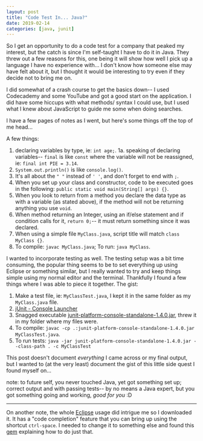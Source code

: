 ```yaml
---
layout: post
title: "Code Test In... Java?"
date: 2019-02-14
categories: [java, junit]
---
```


So I get an opportunity to do a code test for a company that peaked my interest, but the catch is since I'm self-taught I have to do it in Java. They threw out a few reasons for this, one being it will show how well I pick up a language I have no experience with... I don't know how someone else may have felt about it, but I thought it would be interesting to try even if they decide not to bring me on.

I did somewhat of a crash course to get the basics down-- I used Codecademy and some YouTube and got a good start on the application. I did have some hiccups with what methods/ syntax I could use, but I used what I knew about JavaScript to guide me some when doing searches.

I have a few pages of notes as I went, but here's some things off the top of me head...

A few things:
  1. declaring variables by type, ie: `int age;`.
  1a. speaking of declaring variables-- `final` is like `const` where the variable will not be reassigned, ie: `final int PIE = 3.14`.
  2. `System.out.println()` is like `console.log()`.
  3. It's all about the `" "` instead of `' '`, and don't forget to end with `;`.
  4. When you set up your class and constructor, code to be executed goes in the following: `public static void main(String[] args) {}`.
  5. When you look to return from a method you declare the data type as with a variable (as stated above), if the method will not be returning anything you use `void`.
  6. When method returning an Integer, using an if/else statement and if condition calls for it, `return 0;`-- it must return something since it was declared.
  7. When using a simple file `MyClass.java`, script title will match `class MyClass {}`.
  8. To compile: `javac MyClass.java`; To run: `java MyClass`.
  
I wanted to incorporate testing as well. The testing setup was a bit time consuming, the popular thing seems to be to set everything up using Eclipse or something similar, but I really wanted to try and keep things simple using my normal editor and the terminal. Thankfully I found a few things where I was able to piece it together. The gist:

  1. Make a test file, ie: `MyClassTest.java`, I kept it in the same folder as my `MyClass.java` file.
  2. [jUnit - Console Launcher](https://junit.org/junit5/docs/current/user-guide/#running-tests-console-launcher)
  3. Snagged executable [junit-platform-console-standalone-1.4.0.jar](https://repo1.maven.org/maven2/org/junit/platform/junit-platform-console-standalone/1.4.0/), threw it in my folder where my files were.
  4. To compile: `javac -cp .:junit-platform-console-standalone-1.4.0.jar MyClassTest.java`.
  5. To run tests: `java -jar junit-platform-console-standalone-1.4.0.jar --class-path . -c MyClassTest`
  
This post doesn't document *everything* I came across or my final output, but I wanted to (at the very least) document the gist of this little side quest I found myself on...

note: to future self, you never touched Java, yet got something set up; correct output and with passing tests-- by no means a Java expert, but you got something going and working, *good for you* :D

- - - 

On another note, the whole [Eclipse](https://www.eclipse.org/downloads/) usage did intrigue me so I downloaded it. It has a "code completion" feature that you can bring up using the shortcut `ctrl-space`. I needed to change it to something else and found this [gem](https://www.stefaanlippens.net/code_completion_shortcut_eclipse_osx/) explaining how to do just that.
